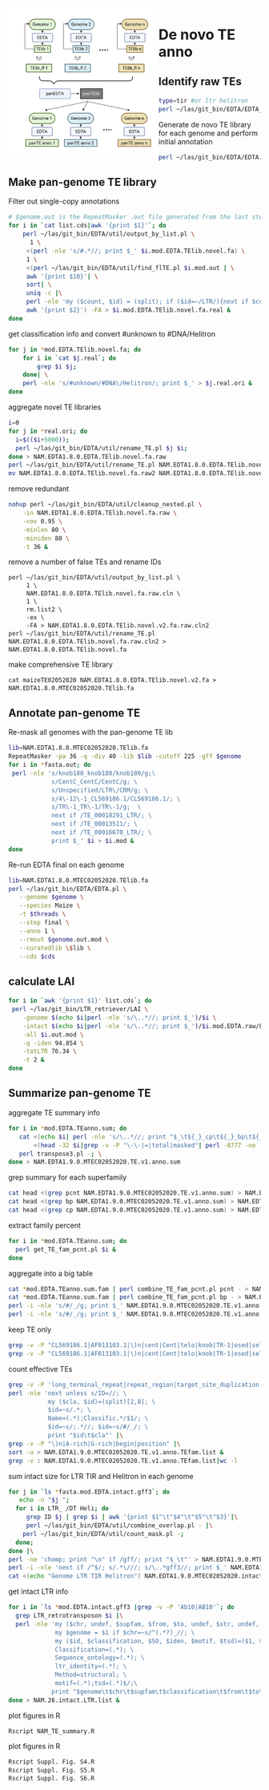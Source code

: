 <img src="/te-annotation/assets/Pan-EDTA_scheme.png" width=300 align=left>


#  De novo TE anno

## Identify raw TEs

```bash
type=tir #or ltr helitron
perl ~/las/git_bin/EDTA/EDTA_raw.pl --genome $genome --species Maize --type $type -t $threads
```
Generate de novo TE library for each genome and perform initial annotation

```bash
perl ~/las/git_bin/EDTA/EDTA.pl --genome $genome --species Maize -t $threads --cds $cds --curatedlib maizeTE02052020 --anno 1
```


## Make pan-genome TE library

Filter out single-copy annotations

```bash
# $genome.out is the RepeatMasker .out file generated from the last step, located in $genome.mod.EDTA.anno/
for i in `cat list.cds|awk '{print $1}'`; do
    perl ~/las/git_bin/EDTA/util/output_by_list.pl \
      1 \
     <(perl -nle 's/#.*//; print $_' $i.mod.EDTA.TElib.novel.fa) \
     1 \
     <(perl ~/las/git_bin/EDTA/util/find_flTE.pl $i.mod.out | \
     awk '{print $10}'| \
     sort| \
     uniq -c |\
     perl -nle 'my ($count, $id) = (split); if ($id=~/LTR/){next if $count<=2} else {next if $count ==1} print $_' |\
     awk '{print $2}') -FA > $i.mod.EDTA.TElib.novel.fa.real &
done
```

get classification info and convert #unknown to #DNA/Helitron

```bash
for j in *mod.EDTA.TElib.novel.fa; do 
    for i in `cat $j.real`; do 
        grep $i $j; 
    done| \
    perl -nle 's/#unknown/#DNA\/Helitron/; print $_' > $j.real.ori & 
done
```

aggregate novel TE libraries

```bash
i=0
for j in *real.ori; do
  i=$(($i+5000));
  perl ~/las/git_bin/EDTA/util/rename_TE.pl $j $i;
done > NAM.EDTA1.8.0.EDTA.TElib.novel.fa.raw
perl ~/las/git_bin/EDTA/util/rename_TE.pl NAM.EDTA1.8.0.EDTA.TElib.novel.fa.raw > NAM.EDTA1.8.0.EDTA.TElib.novel.fa.raw2
mv NAM.EDTA1.8.0.EDTA.TElib.novel.fa.raw2 NAM.EDTA1.8.0.EDTA.TElib.novel.fa.raw
```

remove redundant

```bash
nohup perl ~/las/git_bin/EDTA/util/cleanup_nested.pl \
    -in NAM.EDTA1.8.0.EDTA.TElib.novel.fa.raw \
    -cov 0.95 \
    -minlen 80 \
    -miniden 80 \
    -t 36 &
```
remove a number of false TEs and rename IDs

```
perl ~/las/git_bin/EDTA/util/output_by_list.pl \
     1 \
     NAM.EDTA1.8.0.EDTA.TElib.novel.fa.raw.cln \
     1 \
     rm.list2 \
     -ex \
     -FA > NAM.EDTA1.8.0.EDTA.TElib.novel.v2.fa.raw.cln2
perl ~/las/git_bin/EDTA/util/rename_TE.pl NAM.EDTA1.8.0.EDTA.TElib.novel.fa.raw.cln2 > NAM.EDTA1.8.0.EDTA.TElib.novel.fa
```
make comprehensive TE library

```
cat maizeTE02052020 NAM.EDTA1.8.0.EDTA.TElib.novel.v2.fa > NAM.EDTA1.8.0.MTEC02052020.TElib.fa
```


## Annotate pan-genome TE

Re-mask all genomes with the pan-genome TE lib

```bash
lib=NAM.EDTA1.8.0.MTEC02052020.TElib.fa
RepeatMasker -pa 36 -q -div 40 -lib $lib -cutoff 225 -gff $genome
for i in *fasta.out; do
 perl -nle 's/knob180_knob180/knob180/g;\
            s/CentC_CentC/CentC/g; \
            s/Unspecified/LTR\/CRM/g; \
            s/4\-12\-1_CL569186.1/CL569186.1/; \
            s/TR\-1_TR\-1/TR\-1/g;  \
            next if /TE_00018291_LTR/; \
            next if /TE_00013511/; \
            next if /TE_00016670_LTR/; \
            print $_' $i > $i.mod &
done
```

Re-run EDTA final on each genome

```bash
lib=NAM.EDTA1.8.0.MTEC02052020.TElib.fa
perl ~/las/git_bin/EDTA/EDTA.pl \
   --genome $genome \
   --species Maize \
   -t $threads \
   --step final \
   --anno 1 \
   --rmout $genome.out.mod \
   --curatedlib \$lib \
   --cds $cds
```


## calculate LAI

```bash
for i in `awk '{print $1}' list.cds`; do
 perl ~/las/git_bin/LTR_retriever/LAI \
    -genome $(echo $i|perl -nle 's/\..*//; print $_')/$i \
    -intact $(echo $i|perl -nle 's/\..*//; print $_')/$i.mod.EDTA.raw/LTR/$i.mod.pass.list \
    -all $i.out.mod \
    -q -iden 94.854 \
    -totLTR 76.34 \
    -t 2 &
done
```

## Summarize pan-genome TE

aggregate TE summary info

```bash
for i in *mod.EDTA.TEanno.sum; do
   cat <(echo $i| perl -nle 's/\..*//; print "$_\t${_}_cp\t${_}_bp\t${_}_pcnt"')\
       <(head -32 $i|grep -v -P "\-\-|=|total|masked"| perl -0777 -ne 's/\s+unknown/\nLTR_unknown/; print $_' |grep %) |\
   perl transpose3.pl -; \
done > NAM.EDTA1.9.0.MTEC02052020.TE.v1.anno.sum
```

grep summary for each superfamily

```bash
cat head <(grep pcnt NAM.EDTA1.9.0.MTEC02052020.TE.v1.anno.sum) > NAM.EDTA1.9.0.MTEC02052020.TE.v1.anno.pcnt.txt
cat head <(grep bp NAM.EDTA1.9.0.MTEC02052020.TE.v1.anno.sum) > NAM.EDTA1.9.0.MTEC02052020.TE.v1.anno.bp.txt
cat head <(grep cp NAM.EDTA1.9.0.MTEC02052020.TE.v1.anno.sum) > NAM.EDTA1.9.0.MTEC02052020.TE.v1.anno.cp.txt
```

extract family percent

```bash
for i in *mod.EDTA.TEanno.sum; do
  perl get_TE_fam_pcnt.pl $i &
done
```

aggregate into a big table

```bash
cat *mod.EDTA.TEanno.sum.fam | perl combine_TE_fam_pcnt.pl pcnt - > NAM.EDTA1.9.0.MTEC02052020.TE.v1.anno.sum.fam
cat *mod.EDTA.TEanno.sum.fam | perl combine_TE_fam_pcnt.pl bp - > NAM.EDTA1.9.0.MTEC02052020.TE.v1.anno.sum.fam.bp
perl -i -nle 's/#/_/g; print $_' NAM.EDTA1.9.0.MTEC02052020.TE.v1.anno.sum.fam
perl -i -nle 's/#/_/g; print $_' NAM.EDTA1.9.0.MTEC02052020.TE.v1.anno.sum.fam.bp
```

keep TE only

```bash
grep -v -P "CL569186.1|AF013103.1|\)n|cent|Cent|telo|knob|TR-1|osed|sela" NAM.EDTA1.9.0.MTEC02052020.TE.v1.anno.sum.fam > NAM.EDTA1.9.0.MTEC02052020.TE.v1.1.anno.sum.fam
grep -v -P "CL569186.1|AF013103.1|\)n|cent|Cent|telo|knob|TR-1|osed|sela" NAM.EDTA1.9.0.MTEC02052020.TE.v1.anno.sum.fam.bp > NAM.EDTA1.9.0.MTEC02052020.TE.v1.1.anno.sum.fam.bp
```

count effective TEs

```bash
grep -v -P 'long_terminal_repeat|repeat_region|target_site_duplication' *mod.EDTA.TEanno.gff3 |\
perl -nle 'next unless s/ID=//; \
           my ($cla, $id)=(split)[2,8]; \
           $id=~s/.*; \
           Name=(.*);Classific.*/$1/; \
           $id=~s/;.*//; $id=~s/#/_/; \
           print "$id\t$cla"' |\
grep -v -P "\)n|A-rich|G-rich|begin|position" |\
sort -u > NAM.EDTA1.9.0.MTEC02052020.TE.v1.anno.TEfam.list &
grep -v : NAM.EDTA1.9.0.MTEC02052020.TE.v1.anno.TEfam.list|wc -l
```

sum intact size for LTR TIR and Helitron in each genome

```bash
for j in `ls *fasta.mod.EDTA.intact.gff3`; do
   echo -n "$j ";
  for i in LTR_ /DT Heli; do
     grep ID $j | grep $i | awk '{print $1"\t"$4"\t"$5"\t"$3}'|\
     perl ~/las/git_bin/EDTA/util/combine_overlap.pl - |\
    perl ~/las/git_bin/EDTA/util/count_mask.pl -;
  done;
done |\
perl -ne 'chomp; print "\n" if /gff/; print "$_\t"' > NAM.EDTA1.9.0.MTEC02052020.intact.sum &
perl -i -nle 'next if /^$/; s/.*\///; s/\..*gff3//; print $_' NAM.EDTA1.9.0.MTEC02052020.intact.sum
cat <(echo "Genome LTR TIR Helitron") NAM.EDTA1.9.0.MTEC02052020.intact.sum > NAM.EDTA1.9.0.MTEC02052020.intact.sum.txt
````

get intact LTR info

```bash
for i in `ls *mod.EDTA.intact.gff3 |grep -v -P 'Ab10|AB10'`; do
  grep LTR_retrotransposon $i |\
  perl -nle 'my ($chr, undef, $supfam, $from, $to, undef, $str, undef, $info)=(split); \
             my $genome = $1 if $chr=~s/^(.*?)_//; \
             my ($id, $classification, $SO, $iden, $motif, $tsd)=($1, $2, $3, $4, $5, $6) if $info=~/Name=(.*);\
             Classification=(.*); \
             Sequence_ontology=(.*); \
             ltr_identity=(.*); \
             Method=structural; \
             motif=(.*);tsd=(.*)$/;\
            print "$genome\t$chr\t$supfam\t$classification\t$from\t$to\t$str\t$id\t$SO\t$motif\t$tsd\t$iden"';
done > NAM.26.intact.LTR.list &
```

plot figures in R

```
Rscript NAM_TE_summary.R
```


plot figures in R
```bash
Rscript Suppl. Fig. S4.R
Rscript Suppl. Fig. S5.R
Rscript Suppl. Fig. S6.R
```
